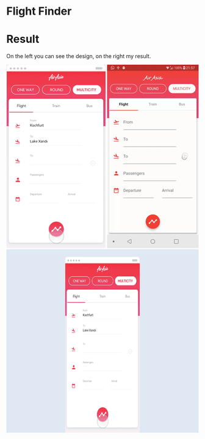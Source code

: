 # Flight Finder

# Result
On the left you can see the design, on the right my result.

<img src="screenshots/design.gif" alt="Original design" height="480"/> <img src="screenshots/implementation_2.gif" alt="My result" height="480"/> <img src="screenshots/original.gif" alt="My result" height="480"/>

